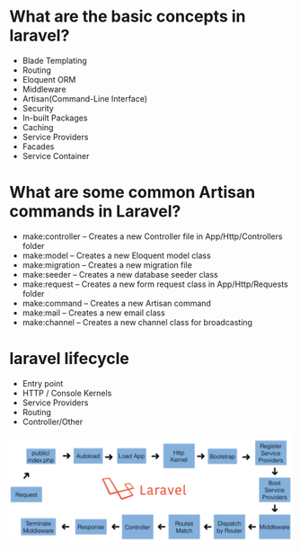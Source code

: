 # What are the basic concepts in laravel?

* Blade Templating
* Routing
* Eloquent ORM
* Middleware
* Artisan(Command-Line Interface)
* Security
* In-built Packages
* Caching
* Service Providers
* Facades
* Service Container

# What are some common Artisan commands in Laravel?

* make:controller – Creates a new Controller file in App/Http/Controllers folder
* make:model – Creates a new Eloquent model class
* make:migration – Creates a new migration file
* make:seeder – Creates a new database seeder class
* make:request – Creates a new form request class in App/Http/Requests folder
* make:command – Creates a new Artisan command
* make:mail – Creates a new email class
* make:channel – Creates a new channel class for broadcasting 

# laravel lifecycle

* Entry point
* HTTP / Console Kernels
* Service Providers
* Routing
* Controller/Other

![](img\laravel_lifecycle.png)
